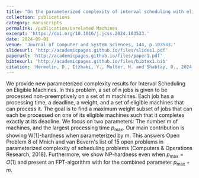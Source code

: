 ```yaml
---
title: "On the parameterized complexity of interval scheduling with eligible machine sets"
collection: publications
category: manuscripts
permalink: /publication/Unrelated Machines
excerpt: 'https://doi.org/10.1016/j.jcss.2024.103533.'
date: 2024-09-01
venue: 'Journal of Computer and System Sciences, 144, p.103533.'
slidesurl: 'http://academicpages.github.io/files/slides1.pdf'
paperurl: 'http://academicpages.github.io/files/paper1.pdf'
bibtexurl: 'http://academicpages.github.io/files/bibtex1.bib'
citation: 'Hermelin, D., Itzhaki, Y., Molter, H. and Shabtay, D., 2024. On the parameterized complexity of interval scheduling with eligible machine sets. Journal of Computer and System Sciences, 144, p.103533.'
---
```

We provide new parameterized complexity results for Interval Scheduling on Eligible Machines. In this problem, a set of n jobs is given to be processed non-preemptively on a set of m machines. Each job has a processing time, a deadline, a weight, and a set of eligible machines that can process it. The goal is to find a maximum weight subset of jobs that can each be processed on one of its eligible machines such that it completes exactly at its deadline. We focus on two parameters: The number m of machines, and the largest processing time $p_{\max}$. Our main contribution is showing W[1]-hardness when parameterized by m. This answers Open Problem 8 of Mnich and van Bevern's list of 15 open problems in parameterized complexity of scheduling problems [Computers & Operations Research, 2018]. Furthermore, we show NP-hardness even when $p_{\max}=O(1)$ and present an FPT-algorithm with for the combined parameter $p_{\max}+m$.